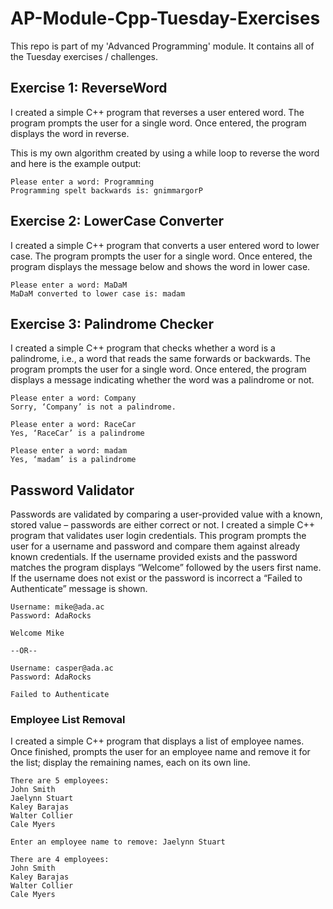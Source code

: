 # AP-Module-Cpp-Tuesday-Exercises
This repo is part of my 'Advanced Programming' module. It contains all of the Tuesday exercises / challenges.
## Exercise 1: ReverseWord
I created a simple C++ program that reverses a user entered word. The program prompts the user for a single word. Once entered, the program displays the word in reverse. 

This is my own algorithm created by using a while loop to reverse the word and here is the example output:
```
Please enter a word: Programming
Programming spelt backwards is: gnimmargorP
```

## Exercise 2: LowerCase Converter
I created a simple C++ program that converts a user entered word to lower case. The program prompts the user for a single word. Once entered, the program displays the message below and shows the word in lower case.
```
Please enter a word: MaDaM
MaDaM converted to lower case is: madam
```

## Exercise 3: Palindrome Checker
I created a simple C++ program that checks whether a word is a palindrome, i.e., a word that reads the same forwards or backwards. The program prompts the user for a single word. Once entered, the program displays a message indicating whether the word was a palindrome or not.
```
Please enter a word: Company
Sorry, ‘Company’ is not a palindrome.

Please enter a word: RaceCar
Yes, ‘RaceCar’ is a palindrome

Please enter a word: madam
Yes, ‘madam’ is a palindrome
```


## Password Validator
Passwords are validated by comparing a user-provided value with a known, stored value – passwords are either correct or not. I created a simple C++ program that validates user login credentials. This program prompts the user for a username and password and compare them against already known credentials. If the username provided exists and the password matches the program displays “Welcome” followed by the users first name. If the username does not exist or the password is incorrect a “Failed to Authenticate” message is shown.
```
Username: mike@ada.ac
Password: AdaRocks

Welcome Mike

--OR--

Username: casper@ada.ac
Password: AdaRocks

Failed to Authenticate
```

### Employee List Removal
I created a simple C++ program that displays a list of employee names. Once finished, prompts the user for an employee name and remove it for the list; display the remaining names, each on its own line.
```
There are 5 employees:
John Smith
Jaelynn Stuart
Kaley Barajas
Walter Collier
Cale Myers

Enter an employee name to remove: Jaelynn Stuart

There are 4 employees:
John Smith
Kaley Barajas
Walter Collier
Cale Myers
```
